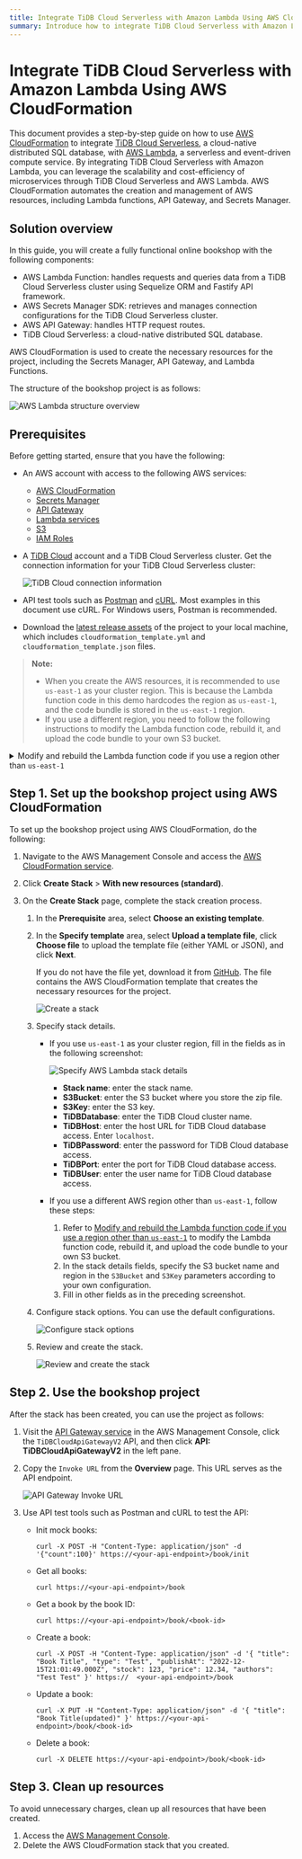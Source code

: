 ```yaml
---
title: Integrate TiDB Cloud Serverless with Amazon Lambda Using AWS CloudFormation
summary: Introduce how to integrate TiDB Cloud Serverless with Amazon Lambda and CloudFormation step by step.
---
```


# Integrate TiDB Cloud Serverless with Amazon Lambda Using AWS CloudFormation

This document provides a step-by-step guide on how to use [AWS CloudFormation](https://aws.amazon.com/cloudformation/) to integrate [TiDB Cloud Serverless](https://www.pingcap.com/tidb-cloud/), a cloud-native distributed SQL database, with [AWS Lambda](https://aws.amazon.com/lambda/), a serverless and event-driven compute service. By integrating TiDB Cloud Serverless with Amazon Lambda, you can leverage the scalability and cost-efficiency of microservices through TiDB Cloud Serverless and AWS Lambda. AWS CloudFormation automates the creation and management of AWS resources, including Lambda functions, API Gateway, and Secrets Manager.

## Solution overview

In this guide, you will create a fully functional online bookshop with the following components:

- AWS Lambda Function: handles requests and queries data from a TiDB Cloud Serverless cluster using Sequelize ORM and Fastify API framework.
- AWS Secrets Manager SDK: retrieves and manages connection configurations for the TiDB Cloud Serverless cluster.
- AWS API Gateway: handles HTTP request routes.
- TiDB Cloud Serverless: a cloud-native distributed SQL database.

AWS CloudFormation is used to create the necessary resources for the project, including the Secrets Manager, API Gateway, and Lambda Functions.

The structure of the bookshop project is as follows:

![AWS Lambda structure overview](/media/develop/aws-lambda-structure-overview.png)

## Prerequisites

Before getting started, ensure that you have the following:

- An AWS account with access to the following AWS services:
    - [AWS CloudFormation](https://aws.amazon.com/cloudformation/)
    - [Secrets Manager](https://aws.amazon.com/secrets-manager/)
    - [API Gateway](https://aws.amazon.com/api-gateway/)
    - [Lambda services](https://aws.amazon.com/lambda/)
    - [S3](https://aws.amazon.com/s3/)
    - [IAM Roles](https://docs.aws.amazon.com/IAM/latest/UserGuide/id_roles.html)
- A [TiDB Cloud](https://tidbcloud.com) account and a TiDB Cloud Serverless cluster. Get the connection information for your TiDB Cloud Serverless cluster:

    ![TiDB Cloud connection information](/media/develop/aws-lambda-tidbcloud-connection-info.png)

- API test tools such as [Postman](https://www.postman.com/) and [cURL](https://curl.se/). Most examples in this document use cURL. For Windows users, Postman is recommended.
- Download the [latest release assets](https://github.com/pingcap/TiDB-Lambda-integration/releases/latest) of the project to your local machine, which includes `cloudformation_template.yml` and `cloudformation_template.json` files.

> **Note:**
>
> - When you create the AWS resources, it is recommended to use `us-east-1` as your cluster region. This is because the Lambda function code in this demo hardcodes the region as `us-east-1`, and the code bundle is stored in the `us-east-1` region. 
> - If you use a different region, you need to follow the following instructions to modify the Lambda function code, rebuild it, and upload the code bundle to your own S3 bucket.

<details>
<summary>Modify and rebuild the Lambda function code if you use a region other than <code>us-east-1</code></summary>

If you use `us-east-1` as your cluster region, skip this section and go to [Step 1: Set up the project using AWS CloudFormation](#step-1-set-up-the-bookshop-project-using-aws-cloudformation).

If you use a different AWS region other than `us-east-1` to create the AWS resources, you need to modify the Lambda function code, rebuild it, and upload the code bundle to your own S3 bucket.

To avoid local development environment issues, it is recommended that you use a cloud-native development environment, such as [Gitpod](https://www.gitpod.io/).

To rebuild and upload the code bundle to your own S3 bucket, do the following:

1. Initialize the development environment.

    - Open the [Gitpod](https://gitpod.io/#/https://github.com/pingcap/TiDB-Lambda-integration) workspace and log in with your GitHub account.

2. Modify the Lambda function code.

    1. Open the `aws-lambda-cloudformation/src/secretManager.ts` file in the left sidebar.
    2. Locate the line 22 and then modify the `region` variable to match your own region.

3. Rebuild the code bundle.

    1. Install the dependencies.

        1. Open a terminal in Gitpod.
        2. Enter the working directory:

            ```shell
            cd aws-lambda-cloudformation
            ```

        3. Install the dependencies:

            ```shell
            yarn
            ```

    2. Rebuild the code bundle.

        1. Build the code bundle.

            ```shell
            yarn build
            ```

        2. Check the `aws-lambda-cloudformation/dist/index.zip` file.
        3. Right-click the `index.zip` file and select **Download**.

4. Upload the rebuilt code bundle to your own S3 bucket.

    1. Visit the [S3 service](https://console.aws.amazon.com/s3) in the AWS Management Console.
    2. Create a new bucket in your selected region.
    3. Upload the `index.zip` file to the bucket.
    4. Note down the S3 bucket name and region for later use.

</details>

## Step 1. Set up the bookshop project using AWS CloudFormation

To set up the bookshop project using AWS CloudFormation, do the following:

1. Navigate to the AWS Management Console and access the [AWS CloudFormation service](https://console.aws.amazon.com/cloudformation).
2. Click **Create Stack** > **With new resources (standard)**.
3. On the **Create Stack** page, complete the stack creation process.

    1. In the **Prerequisite** area, select **Choose an existing template**.
    2. In the **Specify template** area, select **Upload a template file**, click **Choose file** to upload the template file (either YAML or JSON), and click **Next**.

        If you do not have the file yet, download it from [GitHub](https://github.com/pingcap/TiDB-Lambda-integration/releases/latest). The file contains the AWS CloudFormation template that creates the necessary resources for the project.

        ![Create a stack](/media/develop/aws-lambda-cf-create-stack.png)

    3. Specify stack details.

        - If you use `us-east-1` as your cluster region, fill in the fields as in the following screenshot:

            ![Specify AWS Lambda stack details](/media/develop/aws-lambda-cf-stack-config.png)

            - **Stack name**: enter the stack name.
            - **S3Bucket**: enter the S3 bucket where you store the zip file.
            - **S3Key**: enter the S3 key.
            - **TiDBDatabase**: enter the TiDB Cloud cluster name.
            - **TiDBHost**: enter the host URL for TiDB Cloud database access. Enter `localhost`.
            - **TiDBPassword**: enter the password for TiDB Cloud database access.
            - **TiDBPort**: enter the port for TiDB Cloud database access.
            - **TiDBUser**: enter the user name for TiDB Cloud database access.

        - If you use a different AWS region other than `us-east-1`, follow these steps:

            1. Refer to [Modify and rebuild the Lambda function code if you use a region other than `us-east-1`](#prerequisites) to modify the Lambda function code, rebuild it, and upload the code bundle to your own S3 bucket.
            2. In the stack details fields, specify the S3 bucket name and region in the `S3Bucket` and `S3Key` parameters according to your own configuration.
            3. Fill in other fields as in the preceding screenshot.

    4. Configure stack options. You can use the default configurations.

        ![Configure stack options](/media/develop/aws-lambda-cf-stack-config-option.png)

    5. Review and create the stack.

        ![Review and create the stack](/media/develop/aws-lambda-cf-stack-config-review.png)

## Step 2. Use the bookshop project

After the stack has been created, you can use the project as follows:

1. Visit the [API Gateway service](https://console.aws.amazon.com/apigateway) in the AWS Management Console, click the `TiDBCloudApiGatewayV2` API, and then click **API: TiDBCloudApiGatewayV2** in the left pane.

2. Copy the `Invoke URL` from the **Overview** page. This URL serves as the API endpoint.

    ![API Gateway Invoke URL](/media/develop/aws-lambda-get-apigateway-invoke-url.png)

3. Use API test tools such as Postman and cURL to test the API:

    - Init mock books:

        ```shell
        curl -X POST -H "Content-Type: application/json" -d '{"count":100}' https://<your-api-endpoint>/book/init
        ```

    - Get all books:

        ```shell
        curl https://<your-api-endpoint>/book
        ```

    - Get a book by the book ID:

        ```shell
        curl https://<your-api-endpoint>/book/<book-id>
        ```

    - Create a book:

        ```shell
        curl -X POST -H "Content-Type: application/json" -d '{ "title": "Book Title", "type": "Test", "publishAt": "2022-12-15T21:01:49.000Z", "stock": 123, "price": 12.34, "authors": "Test Test" }' https://  <your-api-endpoint>/book
        ```

    - Update a book:

        ```shell
        curl -X PUT -H "Content-Type: application/json" -d '{ "title": "Book Title(updated)" }' https://<your-api-endpoint>/book/<book-id>
        ```

    - Delete a book:

        ```shell
        curl -X DELETE https://<your-api-endpoint>/book/<book-id>
        ```

## Step 3. Clean up resources

To avoid unnecessary charges, clean up all resources that have been created.

1. Access the [AWS Management Console](https://console.aws.amazon.com/cloudformation). 
2. Delete the AWS CloudFormation stack that you created.
